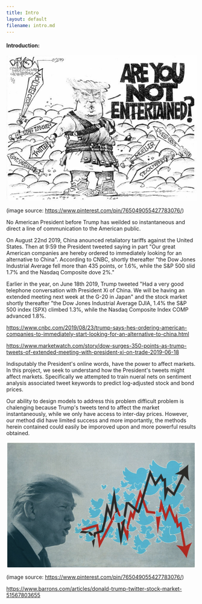 ```yaml
---
title: Intro 
layout: default
filename: intro.md
--- 
```


#### Introduction: 

 ![](stocks/Tent.jpg)
 
 (image source: https://www.pinterest.com/pin/765049055427783076/)

No American President before Trump has weilded so instantaneous and direct a line of communication to the American public.

On August 22nd 2019, China anounced retaliatory tariffs against the United States. Then at 9:59 the President tweeted saying in part "Our great American companies are hereby ordered to immediately looking for an alternative to China". According to CNBC, shortly thereafter "the Dow Jones Industrial Average fell more than 435 points, or 1.6%, while the S&P 500 slid 1.7% and the Nasdaq Composite dove 2%."

Earlier in the year, on June 18th 2019, Trump tweeted "Had a very good telephone conversation with President Xi of China. We will be having an extended meeting next week at the G-20 in Japan" and the stock market shortly thereafter "the Dow Jones Industrial Average DJIA,  1.4% the S&P 500 index (SPX) climbed 1.3%, while the Nasdaq Composite Index COMP advanced 1.8%.

https://www.cnbc.com/2019/08/23/trump-says-hes-ordering-american-companies-to-immediately-start-looking-for-an-alternative-to-china.html


https://www.marketwatch.com/story/dow-surges-350-points-as-trump-tweets-of-extended-meeting-with-president-xi-on-trade-2019-06-18

Indisputably the President's online words, have the power to affect markets. In this project, we seek to understand how the President's tweets might affect markets. Specifically we attempted to train nueral nets on sentiment analysis associated tweet keywords to predict log-adjusted stock and bond prices. 

Our ability to design models to address this problem difficult problem is chalenging because Trump's tweets tend to affect the market instantaneously, while we only have access to inter-day prices. However, our method did have limited success and more importantly, the methods herein contained could easily be imporoved upon and more powerful results obtained.




 ![](stocks/p1.png)
 
 (image source: https://www.pinterest.com/pin/765049055427783076/)

https://www.barrons.com/articles/donald-trump-twitter-stock-market-51567803655


